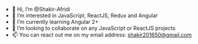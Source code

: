 - 👋 Hi, I’m @Shakir-Afridi
- 👀 I’m interested in JavaScript, ReactJS, Redux and Angular
- 🌱 I’m currently learning Angular 2+
- 💞️ I’m looking to collaborate on any JavaScript or ReactJS projects
- 📫 You can react out me on my email address: shakir201650@gmail.com

<!---
Shakir-Afridi/Shakir-Afridi is a ✨ special ✨ repository because its `README.md` (this file) appears on your GitHub profile.
You can click the Preview link to take a look at your changes.
--->
